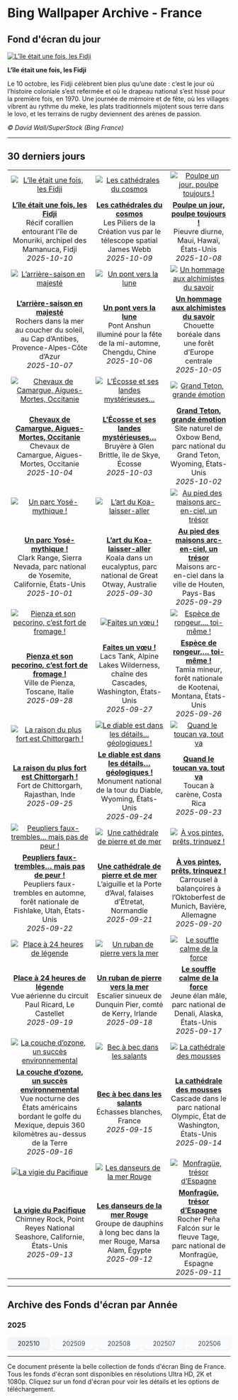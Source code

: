 # Bing Wallpaper Archive - France

## Fond d'écran du jour

[![L’île était une fois, les Fidji](https://www.bing.com/th?id=OHR.MonurikiFiji_FR-FR1965594259_UHD.jpg&pid=hp&w=2560)](https://bing.codexun.com/fr/detail/20251010)

**L’île était une fois, les Fidji**

Le 10 octobre, les Fidji célèbrent bien plus qu’une date : c’est le jour où l’histoire coloniale s’est refermée et où le drapeau national s’est hissé pour la première fois, en 1970. Une journée de mémoire et de fête, où les villages vibrent au rythme du meke, les plats traditionnels mijotent sous terre dans le lovo, et les terrains de rugby deviennent des arènes de passion.

*© David Wall/SuperStock (Bing France)*

---

## 30 derniers jours

| | | |
|:---:|:---:|:---:|
| [![L’île était une fois, les Fidji](https://www.bing.com/th?id=OHR.MonurikiFiji_FR-FR1965594259_UHD.jpg&pid=hp&w=2560)](https://bing.codexun.com/fr/detail/20251010) | [![Les cathédrales du cosmos](https://www.bing.com/th?id=OHR.WebbPillars_FR-FR1852034040_UHD.jpg&pid=hp&w=2560)](https://bing.codexun.com/fr/detail/20251009) | [![Poulpe un jour, poulpe toujours !](https://www.bing.com/th?id=OHR.OctopusCyanea_FR-FR1796300491_UHD.jpg&pid=hp&w=2560)](https://bing.codexun.com/fr/detail/20251008) | 
| **[L’île était une fois, les Fidji](https://bing.codexun.com/fr/detail/20251010)**<br>Récif corallien entourant l’île de Monuriki, archipel des Mamanuca, Fidji<br>*2025-10-10* | **[Les cathédrales du cosmos](https://bing.codexun.com/fr/detail/20251009)**<br>Les Piliers de la Création vus par le télescope spatial James Webb<br>*2025-10-09* | **[Poulpe un jour, poulpe toujours !](https://bing.codexun.com/fr/detail/20251008)**<br>Pieuvre diurne, Maui, Hawaï, États-Unis<br>*2025-10-08* | 
| [![L’arrière-saison en majesté](https://www.bing.com/th?id=OHR.CapAntibes_FR-FR2066318600_UHD.jpg&pid=hp&w=2560)](https://bing.codexun.com/fr/detail/20251007) | [![Un pont vers la lune](https://www.bing.com/th?id=OHR.AnshunBridge_FR-FR1659622087_UHD.jpg&pid=hp&w=2560)](https://bing.codexun.com/fr/detail/20251006) | [![Un hommage aux alchimistes du savoir](https://www.bing.com/th?id=OHR.TeacherOwl_FR-FR0719163215_UHD.jpg&pid=hp&w=2560)](https://bing.codexun.com/fr/detail/20251005) | 
| **[L’arrière-saison en majesté](https://bing.codexun.com/fr/detail/20251007)**<br>Rochers dans la mer au coucher du soleil, au Cap d’Antibes, Provence-Alpes-Côte d’Azur<br>*2025-10-07* | **[Un pont vers la lune](https://bing.codexun.com/fr/detail/20251006)**<br>Pont Anshun illuminé pour la fête de la mi-automne, Chengdu, Chine<br>*2025-10-06* | **[Un hommage aux alchimistes du savoir](https://bing.codexun.com/fr/detail/20251005)**<br>Chouette boréale dans une forêt d’Europe centrale<br>*2025-10-05* | 
| [![Chevaux de Camargue, Aigues-Mortes, Occitanie](https://www.bing.com/th?id=OHR.CamagueHorses_FR-FR8949135937_UHD.jpg&pid=hp&w=2560)](https://bing.codexun.com/fr/detail/20251004) | [![L’Écosse et ses landes mystérieuses…](https://www.bing.com/th?id=OHR.SkyeHeather_FR-FR0643714401_UHD.jpg&pid=hp&w=2560)](https://bing.codexun.com/fr/detail/20251003) | [![Grand Teton, grande émotion](https://www.bing.com/th?id=OHR.OxbowBend_FR-FR2570017898_UHD.jpg&pid=hp&w=2560)](https://bing.codexun.com/fr/detail/20251002) | 
| **[Chevaux de Camargue, Aigues-Mortes, Occitanie](https://bing.codexun.com/fr/detail/20251004)**<br>Chevaux de Camargue, Aigues-Mortes, Occitanie<br>*2025-10-04* | **[L’Écosse et ses landes mystérieuses…](https://bing.codexun.com/fr/detail/20251003)**<br>Bruyère à Glen Brittle, île de Skye, Écosse<br>*2025-10-03* | **[Grand Teton, grande émotion](https://bing.codexun.com/fr/detail/20251002)**<br>Site naturel de Oxbow Bend, parc national du Grand Teton, Wyoming, États-Unis<br>*2025-10-02* | 
| [![Un parc Yosé-mythique !](https://www.bing.com/th?id=OHR.YosemiteClark_FR-FR2430625241_UHD.jpg&pid=hp&w=2560)](https://bing.codexun.com/fr/detail/20251001) | [![L’art du Koa-laisser-aller](https://www.bing.com/th?id=OHR.EucalyptusKoala_FR-FR2271596623_UHD.jpg&pid=hp&w=2560)](https://bing.codexun.com/fr/detail/20250930) | [![Au pied des maisons arc-en-ciel, un trésor](https://www.bing.com/th?id=OHR.HoutenHouses_FR-FR2130005193_UHD.jpg&pid=hp&w=2560)](https://bing.codexun.com/fr/detail/20250929) | 
| **[Un parc Yosé-mythique !](https://bing.codexun.com/fr/detail/20251001)**<br>Clark Range, Sierra Nevada, parc national de Yosemite, Californie, États-Unis<br>*2025-10-01* | **[L’art du Koa-laisser-aller](https://bing.codexun.com/fr/detail/20250930)**<br>Koala dans un eucalyptus, parc national de Great Otway, Australie<br>*2025-09-30* | **[Au pied des maisons arc-en-ciel, un trésor](https://bing.codexun.com/fr/detail/20250929)**<br>Maisons arc-en-ciel dans la ville de Houten, Pays-Bas<br>*2025-09-29* | 
| [![Pienza et son pecorino, c’est fort de fromage !](https://www.bing.com/th?id=OHR.PienzaItaly_FR-FR1953145437_UHD.jpg&pid=hp&w=2560)](https://bing.codexun.com/fr/detail/20250928) | [![Faites un vœu !](https://www.bing.com/th?id=OHR.TankLakes_FR-FR1812673020_UHD.jpg&pid=hp&w=2560)](https://bing.codexun.com/fr/detail/20250927) | [![Espèce de rongeur…. toi-même !](https://www.bing.com/th?id=OHR.AutumnChipmunk_FR-FR1635534631_UHD.jpg&pid=hp&w=2560)](https://bing.codexun.com/fr/detail/20250926) | 
| **[Pienza et son pecorino, c’est fort de fromage !](https://bing.codexun.com/fr/detail/20250928)**<br>Ville de Pienza, Toscane, Italie<br>*2025-09-28* | **[Faites un vœu !](https://bing.codexun.com/fr/detail/20250927)**<br>Lacs Tank, Alpine Lakes Wilderness, chaîne des Cascades, Washington, États-Unis<br>*2025-09-27* | **[Espèce de rongeur…. toi-même !](https://bing.codexun.com/fr/detail/20250926)**<br>Tamia mineur, forêt nationale de Kootenai, Montana, États-Unis<br>*2025-09-26* | 
| [![La raison du plus fort est Chittorgarh !](https://www.bing.com/th?id=OHR.FortChittorgarh_FR-FR5443907474_UHD.jpg&pid=hp&w=2560)](https://bing.codexun.com/fr/detail/20250925) | [![Le diable est dans les détails… géologiques !](https://www.bing.com/th?id=OHR.BearLodge_FR-FR5273744579_UHD.jpg&pid=hp&w=2560)](https://bing.codexun.com/fr/detail/20250924) | [![Quand le toucan va, tout va](https://www.bing.com/th?id=OHR.ToucanForest_FR-FR5096547078_UHD.jpg&pid=hp&w=2560)](https://bing.codexun.com/fr/detail/20250923) | 
| **[La raison du plus fort est Chittorgarh !](https://bing.codexun.com/fr/detail/20250925)**<br>Fort de Chittorgarh, Rajasthan, Inde<br>*2025-09-25* | **[Le diable est dans les détails… géologiques !](https://bing.codexun.com/fr/detail/20250924)**<br>Monument national de la tour du Diable, Wyoming, États-Unis<br>*2025-09-24* | **[Quand le toucan va, tout va](https://bing.codexun.com/fr/detail/20250923)**<br>Toucan à carène, Costa Rica<br>*2025-09-23* | 
| [![Peupliers faux-trembles… mais pas de peur !](https://www.bing.com/th?id=OHR.AspenEquinox_FR-FR4843698159_UHD.jpg&pid=hp&w=2560)](https://bing.codexun.com/fr/detail/20250922) | [![Une cathédrale de pierre et de mer](https://www.bing.com/th?id=OHR.EtretatBeach_FR-FR4685460454_UHD.jpg&pid=hp&w=2560)](https://bing.codexun.com/fr/detail/20250921) | [![À vos pintes, prêts, trinquez !](https://www.bing.com/th?id=OHR.OktoberfestSwing_FR-FR4212024061_UHD.jpg&pid=hp&w=2560)](https://bing.codexun.com/fr/detail/20250920) | 
| **[Peupliers faux-trembles… mais pas de peur !](https://bing.codexun.com/fr/detail/20250922)**<br>Peupliers faux-trembles en automne, forêt nationale de Fishlake, Utah, États-Unis<br>*2025-09-22* | **[Une cathédrale de pierre et de mer](https://bing.codexun.com/fr/detail/20250921)**<br>L’aiguille et la Porte d’Aval, falaises d’Étretat, Normandie<br>*2025-09-21* | **[À vos pintes, prêts, trinquez !](https://bing.codexun.com/fr/detail/20250920)**<br>Carrousel à balançoires à l’Oktoberfest de Munich, Bavière, Allemagne<br>*2025-09-20* | 
| [![Place à 24 heures de légende](https://www.bing.com/th?id=OHR.BolDor_FR-FR4058003205_UHD.jpg&pid=hp&w=2560)](https://bing.codexun.com/fr/detail/20250919) | [![Un ruban de pierre vers la mer](https://www.bing.com/th?id=OHR.DunquinIreland_FR-FR6571793587_UHD.jpg&pid=hp&w=2560)](https://bing.codexun.com/fr/detail/20250918) | [![Le souffle calme de la force](https://www.bing.com/th?id=OHR.YoungMoose_FR-FR2257077158_UHD.jpg&pid=hp&w=2560)](https://bing.codexun.com/fr/detail/20250917) | 
| **[Place à 24 heures de légende](https://bing.codexun.com/fr/detail/20250919)**<br>Vue aérienne du circuit Paul Ricard, Le Castellet<br>*2025-09-19* | **[Un ruban de pierre vers la mer](https://bing.codexun.com/fr/detail/20250918)**<br>Escalier sinueux de Dunquin Pier, comté de Kerry, Irlande<br>*2025-09-18* | **[Le souffle calme de la force](https://bing.codexun.com/fr/detail/20250917)**<br>Jeune élan mâle, parc national de Denali, Alaska, États-Unis<br>*2025-09-17* | 
| [![La couche d’ozone, un succès environnemental](https://www.bing.com/th?id=OHR.OzoneEarth_FR-FR6213796059_UHD.jpg&pid=hp&w=2560)](https://bing.codexun.com/fr/detail/20250916) | [![Bec à bec dans les salants](https://www.bing.com/th?id=OHR.Echasse_FR-FR6104514472_UHD.jpg&pid=hp&w=2560)](https://bing.codexun.com/fr/detail/20250915) | [![La cathédrale des mousses](https://www.bing.com/th?id=OHR.HohWaterfall_FR-FR5951351854_UHD.jpg&pid=hp&w=2560)](https://bing.codexun.com/fr/detail/20250914) | 
| **[La couche d’ozone, un succès environnemental](https://bing.codexun.com/fr/detail/20250916)**<br>Vue nocturne des États américains bordant le golfe du Mexique, depuis 360 kilomètres au-dessus de la Terre<br>*2025-09-16* | **[Bec à bec dans les salants](https://bing.codexun.com/fr/detail/20250915)**<br>Échasses blanches, France<br>*2025-09-15* | **[La cathédrale des mousses](https://bing.codexun.com/fr/detail/20250914)**<br>Cascade dans le parc national Olympic, État de Washington, États-Unis<br>*2025-09-14* | 
| [![La vigie du Pacifique](https://www.bing.com/th?id=OHR.PointReyesSeashore_FR-FR5791711233_UHD.jpg&pid=hp&w=2560)](https://bing.codexun.com/fr/detail/20250913) | [![Les danseurs de la mer Rouge](https://www.bing.com/th?id=OHR.SpinnerDolphins_FR-FR4369584175_UHD.jpg&pid=hp&w=2560)](https://bing.codexun.com/fr/detail/20250912) | [![Monfragüe, trésor d’Espagne](https://www.bing.com/th?id=OHR.ExtremaduraJamon_FR-FR4206695043_UHD.jpg&pid=hp&w=2560)](https://bing.codexun.com/fr/detail/20250911) | 
| **[La vigie du Pacifique](https://bing.codexun.com/fr/detail/20250913)**<br>Chimney Rock, Point Reyes National Seashore, Californie, États-Unis<br>*2025-09-13* | **[Les danseurs de la mer Rouge](https://bing.codexun.com/fr/detail/20250912)**<br>Groupe de dauphins à long bec dans la mer Rouge, Marsa Alam, Égypte<br>*2025-09-12* | **[Monfragüe, trésor d’Espagne](https://bing.codexun.com/fr/detail/20250911)**<br>Rocher Peña Falcón sur le fleuve Tage, parc national de Monfragüe, Espagne<br>*2025-09-11* | 


---

## Archive des Fonds d'écran par Année

### 2025
<div style="display: grid; grid-template-columns: repeat(auto-fit, minmax(80px, 1fr)); gap: 6px; margin: 12px 0;">
<a href="https://bing.codexun.com/fr/archive/202510" style="padding: 6px 12px; font-size: 14px; border-radius: 6px; box-shadow: 0 1px 2px rgba(0,0,0,0.1); background-color: #f3f4f6; color: #374151; text-decoration: none; text-align: center; transition: background-color 0.2s ease; font-weight: 500;">202510</a>
<a href="https://bing.codexun.com/fr/archive/202509" style="padding: 6px 12px; font-size: 14px; border-radius: 6px; box-shadow: 0 1px 2px rgba(0,0,0,0.1); background-color: #f9fafb; color: #374151; text-decoration: none; text-align: center; transition: background-color 0.2s ease;">202509</a>
<a href="https://bing.codexun.com/fr/archive/202508" style="padding: 6px 12px; font-size: 14px; border-radius: 6px; box-shadow: 0 1px 2px rgba(0,0,0,0.1); background-color: #f9fafb; color: #374151; text-decoration: none; text-align: center; transition: background-color 0.2s ease;">202508</a>
<a href="https://bing.codexun.com/fr/archive/202507" style="padding: 6px 12px; font-size: 14px; border-radius: 6px; box-shadow: 0 1px 2px rgba(0,0,0,0.1); background-color: #f9fafb; color: #374151; text-decoration: none; text-align: center; transition: background-color 0.2s ease;">202507</a>
<a href="https://bing.codexun.com/fr/archive/202506" style="padding: 6px 12px; font-size: 14px; border-radius: 6px; box-shadow: 0 1px 2px rgba(0,0,0,0.1); background-color: #f9fafb; color: #374151; text-decoration: none; text-align: center; transition: background-color 0.2s ease;">202506</a>
</div>



---

Ce document présente la belle collection de fonds d'écran Bing de France. Tous les fonds d'écran sont disponibles en résolutions Ultra HD, 2K et 1080p. Cliquez sur un fond d'écran pour voir les détails et les options de téléchargement.

